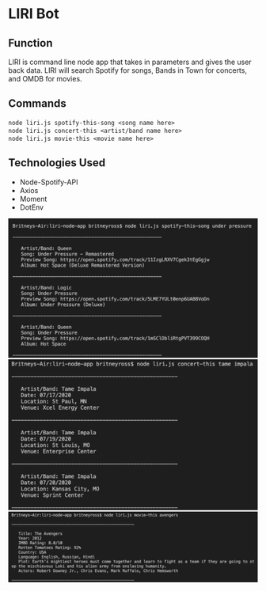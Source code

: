 # LIRI Bot

## Function
LIRI is command line node app that takes in parameters and gives the user back data. LIRI will search Spotify for songs, Bands in Town for concerts, and OMDB for movies.

## Commands
```
node liri.js spotify-this-song <song name here>
node liri.js concert-this <artist/band name here>
node liri.js movie-this <movie name here>
```

## Technologies Used
* Node-Spotify-API
* Axios
* Moment
* DotEnv 

![Screenshot](spotify.png)
![Screenshot](bandsintown.png)
![Screenshot](omdb.png)